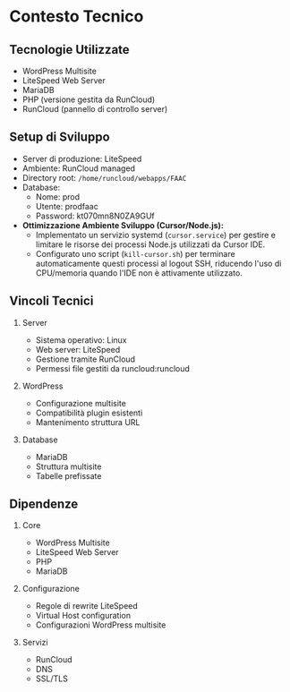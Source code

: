 # Contesto Tecnico

## Tecnologie Utilizzate
- WordPress Multisite
- LiteSpeed Web Server
- MariaDB
- PHP (versione gestita da RunCloud)
- RunCloud (pannello di controllo server)

## Setup di Sviluppo
- Server di produzione: LiteSpeed
- Ambiente: RunCloud managed
- Directory root: `/home/runcloud/webapps/FAAC`
- Database:
  - Nome: prod
  - Utente: prodfaac
  - Password: kt070mn8N0ZA9GUf
- **Ottimizzazione Ambiente Sviluppo (Cursor/Node.js):**
  - Implementato un servizio systemd (`cursor.service`) per gestire e limitare le risorse dei processi Node.js utilizzati da Cursor IDE.
  - Configurato uno script (`kill-cursor.sh`) per terminare automaticamente questi processi al logout SSH, riducendo l'uso di CPU/memoria quando l'IDE non è attivamente utilizzato.

## Vincoli Tecnici
1. Server
   - Sistema operativo: Linux
   - Web server: LiteSpeed
   - Gestione tramite RunCloud
   - Permessi file gestiti da runcloud:runcloud

2. WordPress
   - Configurazione multisite
   - Compatibilità plugin esistenti
   - Mantenimento struttura URL

3. Database
   - MariaDB
   - Struttura multisite
   - Tabelle prefissate

## Dipendenze
1. Core
   - WordPress Multisite
   - LiteSpeed Web Server
   - PHP
   - MariaDB

2. Configurazione
   - Regole di rewrite LiteSpeed
   - Virtual Host configuration
   - Configurazioni WordPress multisite

3. Servizi
   - RunCloud
   - DNS
   - SSL/TLS 